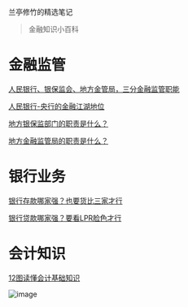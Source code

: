 兰亭修竹的精选笔记

> 金融知识小百科

# 金融监管

<a href="https://mp.weixin.qq.com/s/uxjlEzzTYr4da59Z2dd6MQ" rel="external nofollow" target="_blank"  title="baidu">人民银行、银保监会、地方金管局，三分金融监管职能</a>

<a href="https://mp.weixin.qq.com/s/KpHpyutnxTq3neWwPaFjbg" rel="external nofollow" target="_blank"  title="baidu">人民银行-央行的金融江湖地位</a>

<a href="https://mp.weixin.qq.com/s/aygkU9hd2EPlSGM16F5hpQ" rel="external nofollow" target="_blank"  title="baidu">地方银保监部门的职责是什么？</a>

<a href="https://mp.weixin.qq.com/s/Y-wuuTB2Jt2OcpVclZVksw" rel="external nofollow" target="_blank"  title="baidu">地方金融监管局的职责是什么？</a>

<a href="https://github.com/Yellowissea/blog/edit/main/兰亭修竹.jpg" rel="external nofollow" target="_blank"  title="baidu">
</a>

# 银行业务

<a href="https://mp.weixin.qq.com/s/Qv9HVivKMx5hHtPIobfypw" rel="external nofollow" target="_blank"  title="baidu">银行存款哪家强？也要货比三家才行</a>

<a href="https://mp.weixin.qq.com/s/SHrMg1BmTTs5Z5Xu4GC9Ig" rel="external nofollow" target="_blank"  title="baidu">银行贷款哪家强？要看LPR脸色才行</a>

# 会计知识

<a href="https://mp.weixin.qq.com/s/OWmEhExtgb1DxtxUee0RkQ" rel="external nofollow" target="_blank"  title="baidu">12图读懂会计基础知识</a>

![image](lanting.jpg")
